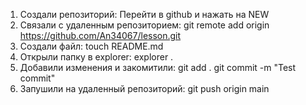 1) Создали репозиторий:
   Перейти в github и нажать на NEW
2) Связали с удаленным репозиторием:
   git remote add origin https://github.com/An34067/lesson.git
3) Создали файл:
   touch README.md
4) Открыли папку в explorer:
   explorer .
5) Добавили изменения и закомитили:
   git add .
   git commit -m "Test commit" 
6) Запушили на удаленный репозиторий:
   git push origin main
